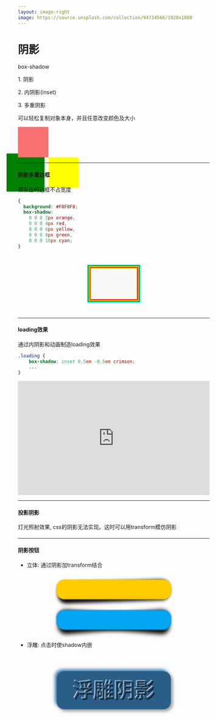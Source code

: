 ```yaml
---
layout: image-right
image: https://source.unsplash.com/collection/94734566/1920x1080
---
```


# 阴影

box-shadow

<v-clicks>

<div>
1. 阴影

<p shadow-xl w-50 h-10 bg-red shadow-red>
</p>
</div>

<div>
    2. 内阴影(inset)
<p shadow-xl w-50 h-10 shadow-inset shadow-red>
</p>
</div>

<div>
3. 多重阴影

<p text="3">可以轻松复制对象本身，并且任意改变颜色及大小</p>

<p class="mul"></p>
</div>

</v-clicks>

<style>
    .mul {
    width: 80px;
    height: 80px;
    background: #F87171;
    box-shadow: 
        80px 80px 0 0 yellow, 
        -20px 80px 0 10px green;
}
</style>

---

#### 阴影多重边框

模拟出的边框不占宽度

```css
{
  background: #F8F8F8;
  box-shadow:  
    0 0 0 2px orange,
    0 0 0 4px red,
    0 0 0 6px yellow,
    0 0 0 8px green,
    0 0 0 10px cyan;
}
```
<div class="bgShadow9"></div>

<style>

div.bgShadow9 {
    margin: 50px auto!important;
    width: 120px;
    height: 80px;
    background: #F8F8F8;
  box-shadow:  
    0 0 0 2px orange,
    0 0 0 4px red,
    0 0 0 6px yellow,
    0 0 0 8px green,
    0 0 0 10px cyan;
}
</style>

---

#### loading效果

通过内阴影和动画制造loading效果

```css
.loading {
    box-shadow: inset 0.5em -0.5em crimson;
    ...
}

```

<iframe height="300" style="width: 100%;" scrolling="no" title="Crimson Crescent Loading" src="https://codepen.io/Chokcoco/embed/eYpxjdp?default-tab=&editable=true" frameborder="no" loading="lazy" allowtransparency="true" allowfullscreen="true">
  See the Pen <a href="https://codepen.io/Chokcoco/pen/eYpxjdp">
  Crimson Crescent Loading</a> by Chokcoco (<a href="https://codepen.io/Chokcoco">@Chokcoco</a>)
  on <a href="https://codepen.io">CodePen</a>.
</iframe>

---

#### 投影阴影

灯光照射效果, css的阴影无法实现。这时可以用transform模仿阴影


<div class="bgLongShadow" w-50 h-50></div>

<style>
.bgLongShadow::before {
    transform-origin: 0 50%;
    transform: translate(100%, 0) skewY(45deg) scaleX(.3);
    background: linear-gradient(90deg, rgba(223, 123, 123, .3), transparent);
    animation: shadowMoveY 5s infinite linear alternate;
}
.bgLongShadow::after {
    transform-origin: 0 0;
    transform: translate(0%, 100%) skewX(45deg) scaleY(.3);
    background: linear-gradient(180deg, rgba(223, 123, 123, .3), transparent);
    animation: shadowMoveX 5s infinite linear alternate;
}
.bgLongShadow::before, .bgLongShadow::after {
    content: "";
    position: absolute;
    top: 0;
    left: 0;
    right: 0;
    bottom: 0;
    z-index: -1;
}
.bgLongShadow {
    position: relative;
    background: rgba(223, 123, 123, .1);
    margin: 20px auto!important;
    background-size: contain;
    background-position: center;
    background-repeat: no-repeat;
}
</style>

---

#### 阴影按钮

- 立体: 通过阴影加transform结合

<div class="bgSolidShadow"></div>
<div class="bgSolidShadow2"></div>

- 浮雕: 点击时使shadow内嵌

<div class="g-button-relief">浮雕阴影</div>

<style>
div.bgSolidShadow:hover, div.bgSolidShadow2:hover {
    background: transparent;
}
 div.bgSolidShadow, div.bgSolidShadow2 {
    position: relative;
    width: 300px;
    height: 50px;
    margin: 30px auto;
    background: hsl(48, 100%, 50%);
    border-radius: 20px;
    box-shadow: 0 0 3px 1px hsl(48, 100%, 45%);
    cursor: pointer;
}
.bgSolidShadow::before {
    content: "";
    position: absolute;
    top: 40%;
    left: 5%;
    right: 5%;
    bottom: 0;
    border-radius: 10px;
    transform: translate(0, -15%) rotate(-2deg);
    transform-origin: center center;
    box-shadow: 0 0 10px 12px hsl(0, 0%, 0%);
    z-index: -1;
}
div.bgSolidShadow2 {
    background: hsl(199, 98%, 48%);
    box-shadow: 0 0 3px 1px hsl(199, 98%, 40%);
}

.bgSolidShadow2::before {
    content: "";
    position: absolute;
    top: 50%;
    left: 5%;
    right: 5%;
    bottom: 15%;
    border-radius: 10px;
    transform: translate(0, -20%) rotate(-5deg);
    transform-origin: center center;
    box-shadow: 0 0 12px 12px hsl(0, 0%, 0%);
    z-index: -1;
}
.bgSolidShadow2::after {
    content: "";
    position: absolute;
    top: 50%;
    left: 5%;
    right: 5%;
    bottom: 15%;
    border-radius: 10px;
    transform: translate(0, -20%) rotate(5deg);
    transform-origin: center center;
    box-shadow: 0 0 12px 12px hsl(0, 0%, 0%);
    z-index: -1;
}


.g-button-relief.g-button-relief {
    width: 300px;
    height: 100px;
    line-height: 100px;
    margin: auto;
    margin-top: 60px;
    text-align: center;
    border-radius: 20px;
    font-size: 54px;
    text-align: center;
    box-shadow: 5px 5px 9px rgb(0 0 0 / 40%), -5px -5px 9px rgb(58 127 181);
    cursor: pointer;
    user-select: none;
    transition: .2s all;
    color: #2b5e87;
    background: #2b5e87;
    text-shadow: 1.5px 1.5px 1.5px #000, -1.5px -1.5px 1.5px #fff;
}

.g-button-relief:active {
    box-shadow: 0 0 0 rgb(0 0 0 / 40%), 0 0 0 rgb(58 127 181), inset -5px -5px 9px rgb(58 127 181), inset 5px 5px 9px rgb(0 0 0 / 40%);
    text-shadow: 1.5px 1.5px 1.5px #fff, -1.5px -1.5px 1.5px #000;
}
</style>